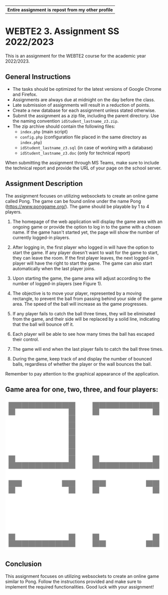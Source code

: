 <table align="center">
  <tr>
    <th>Entire assignment is repost from my other profile</th>
  </tr>
</table>

# WEBTE2 3. Assignment SS 2022/2023

This is an assignment for the WEBTE2 course for the academic year 2022/2023.

## General Instructions
- The tasks should be optimized for the latest versions of Google Chrome and Firefox.
- Assignments are always due at midnight on the day before the class.
- Late submission of assignments will result in a reduction of points.
- Create a new database for each assignment unless stated otherwise.
- Submit the assignment as a zip file, including the parent directory. Use the naming convention `idStudent_lastname_z3.zip`.
- The zip archive should contain the following files:
  - `index.php` (main script)
  - `config.php` (configuration file placed in the same directory as `index.php`)
  - `idStudent_lastname_z3.sql` (in case of working with a database)
  - `idStudent_lastname_z3.doc` (only for technical report)

When submitting the assignment through MS Teams, make sure to include the technical report and provide the URL of your page on the school server.

## Assignment Description
The assignment focuses on utilizing websockets to create an online game called Pong. The game can be found online under the name Pong (https://www.ponggame.org/). The game should be playable by 1 to 4 players.

1. The homepage of the web application will display the game area with an ongoing game or provide the option to log in to the game with a chosen name. If the game hasn't started yet, the page will show the number of currently logged-in players.

2. After logging in, the first player who logged in will have the option to start the game. If any player doesn't want to wait for the game to start, they can leave the room. If the first player leaves, the next logged-in player will have the right to start the game. The game can also start automatically when the last player joins.

3. Upon starting the game, the game area will adjust according to the number of logged-in players (see Figure 1).

4. The objective is to move your player, represented by a moving rectangle, to prevent the ball from passing behind your side of the game area. The speed of the ball will increase as the game progresses.

5. If any player fails to catch the ball three times, they will be eliminated from the game, and their side will be replaced by a solid line, indicating that the ball will bounce off it.

6. Each player will be able to see how many times the ball has escaped their control.

7. The game will end when the last player fails to catch the ball three times.

8. During the game, keep track of and display the number of bounced balls, regardless of whether the player or the wall bounces the ball.

Remember to pay attention to the graphical appearance of the application.

## Game area for one, two, three, and four players:
![Game area for one, two, three, and four players](Capture.PNG)

## Conclusion
This assignment focuses on utilizing websockets to create an online game similar to Pong. Follow the instructions provided and make sure to implement the required functionalities. Good luck with your assignment!

